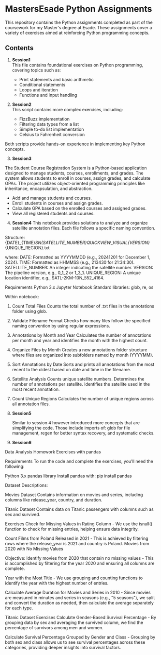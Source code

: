 # MastersEsade Python Assignments

This repository contains the Python assignments completed as part of the coursework for my Master's degree at Esade. These assignments cover a variety of exercises aimed at reinforcing Python programming concepts.

## Contents

1. **Session1**  
   This file contains foundational exercises on Python programming, covering topics such as:
   - Print statements and basic arithmetic
   - Conditional statements
   - Loops and iteration
   - Functions and input handling

2. **Session2**  
   This script contains more complex exercises, including:
   - FizzBuzz implementation
   - Filtering data types from a list
   - Simple to-do list implementation
   - Celsius to Fahrenheit conversion

Both scripts provide hands-on experience in implementing key Python concepts.

3. **Session3**

The Student Course Registration System is a Python-based application designed to manage students, courses, enrollments, and grades. The system allows students to enroll in courses, assign grades, and calculate GPAs. The project utilizes object-oriented programming principles like inheritance, encapsulation, and abstraction.

- Add and manage students and courses.
- Enroll students in courses and assign grades.
- Calculate GPA based on the enrolled courses and assigned grades.
- View all registered students and courses.

4. **Session4**
This notebook provides solutions to analyze and organize satellite annotation files. Each file follows a specific naming convention.

Structure:
{DATE}_{TIME}_SN{SATELLITE_NUMBER}_QUICKVIEW_VISUAL_{VERSION}_{UNIQUE_REGION}.txt

where: 
DATE: Formatted as YYYYMMDD (e.g., 20241201 for December 1, 2024).
TIME: Formatted as HHMMSS (e.g., 213430 for 21:34:30).
SATELLITE_NUMBER: An integer indicating the satellite number.
VERSION: The pipeline version, e.g., 0_1_2 or 1_3_1.
UNIQUE_REGION: A unique location identifier, e.g., SATL-2KM-10N_552_4164.

Requirements
Python 3.x
Jupyter Notebook
Standard libraries: glob, re, os

Within notebook:
1. Count Total Files
Counts the total number of .txt files in the annotations folder using glob.
2. Validate Filename Format
Checks how many files follow the specified naming convention by using regular expressions.
3. Annotations by Month and Year
Calculates the number of annotations per month and year and identifies the month with the highest count.
4. Organize Files by Month
Creates a new annotations folder structure where files are organized into subfolders named by month (YYYYMM).
5. Sort Annotations by Date
Sorts and prints all annotations from the most recent to the oldest based on date and time in the filename.
6. Satellite Analysis
Counts unique satellite numbers.
Determines the number of annotations per satellite.
Identifies the satellite used in the most recent annotation.
7. Count Unique Regions
Calculates the number of unique regions across all annotation files.

5. **Session5**

   Similar to session 4 however introduced more concepts that are simplifying the code. Those include imports of:
   glob for file management, regen for better syntax recovery, and systematic checks.


6. **Session6**

Data Analysis Homework Exercises with pandas

Requirements
To run the code and complete the exercises, you'll need the following:

Python 3.x
pandas library
Install pandas with:
pip install pandas

Dataset Descriptions:

Movies Dataset
Contains information on movies and series, including columns like release_year, country, and duration.

Titanic Dataset
Contains data on Titanic passengers with columns such as sex and survived.

Exercises
Check for Missing Values in Rating Column - We use the isnull() function to check for missing entries, helping ensure data integrity.

Count Films from Poland Released in 2021 - This is achieved by filtering rows where the release_year is 2021 and country is Poland.
Movies from 2020 with No Missing Values

Objective: Identify movies from 2020 that contain no missing values - This is accomplished by filtering for the year 2020 and ensuring all columns are complete.

Year with the Most Title - We use grouping and counting functions to identify the year with the highest number of entries.

Calculate Average Duration for Movies and Series in 2010 - Since movies are measured in minutes and series in seasons (e.g., "5 seasons"), we split and convert the duration as needed, then calculate the average separately for each type.


Titanic Dataset Exercises
Calculate Gender-Based Survival Percentage - By grouping data by sex and averaging the survived column, we find the percentage of survivors among men and women.

Calculate Survival Percentage Grouped by Gender and Class - Grouping by both sex and class allows us to see survival percentages across these categories, providing deeper insights into survival factors.



